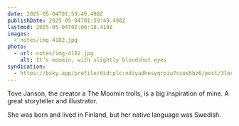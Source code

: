 ```yaml
---
date: 2025-05-04T01:59:49.498Z
publishDate: 2025-05-04T01:59:49.498Z
lastmod: 2025-05-04T02:00:18.419Z
images:
  - notes/img-4182.jpg
photo:
  - url: notes/img-4182.jpg
    alt: It’s moomin, with slightly bloodshot eyes
syndication:
  - https://bsky.app/profile/did:plc:ndiyadhesyqrpiu7cseo5bz6/post/3locqzf5ex72c
---
```


Tove Janson, the creator a The Moomin trolls, is a big inspiration of mine. A great storyteller and illustrator. 

She was born and lived in Finland, but her native language was Swedish. 

